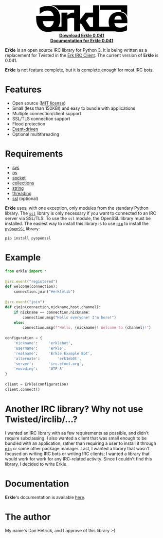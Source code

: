 <p align="center">
	<img src="https://github.com/nutjob-laboratories/erkle/raw/master/images/logo_300.png"><br>
	<a href="https://github.com/nutjob-laboratories/erkle/raw/master/downloads/erkle-irclib.zip"><b>Download Erkle 0.041</b></a><br>
	<a href="https://github.com/nutjob-laboratories/erkle/blob/master/documentation/Erkle-IRC-Library.pdf"><b>Documentation for Erkle 0.041</b></a><br>
</p>

**Erkle** is an open source IRC library for Python 3. It is being written as a replacement for Twisted in the [Erk IRC Client](https://github.com/nutjob-laboratories/erk). The current version of **Erkle** is 0.041.

**Erkle** is not feature complete, but it is complete enough for most IRC bots.

# Features

* Open source ([MIT license](https://opensource.org/licenses/MIT))
* Small (less than 150KB!) and easy to bundle with applications
* Multiple connection/client support
* SSL/TLS connection support
* Flood protection
* [Event-driven](https://en.wikipedia.org/wiki/Event-driven_programming)
* Optional multithreading

# Requirements

* [sys](https://docs.python.org/3/library/sys.html)
* [os](https://docs.python.org/3/library/os.html)
* [socket](https://docs.python.org/3/library/socket.html)
* [collections](https://docs.python.org/3/library/collections.html)
* [string](https://docs.python.org/3/library/string.html)
* [threading](https://docs.python.org/3/library/threading.html)
* [ssl](https://docs.python.org/3/library/ssl.html) (optional)

**Erkle** uses, with one exception, only modules from the standary Python library. The [`ssl`](https://docs.python.org/3/library/ssl.html) library is only necessary if you want to connected to an IRC server via SSL/TLS. To use the `ssl` module, the OpenSSL library must be installed. The easiest way to install this library is to use [`pip`](https://pypi.org/project/pip/) to install the [`pyOpenSSL`](https://www.pyopenssl.org/) library:

```
pip install pyopenssl
```

# Example
```python
from erkle import *

@irc.event("registered")
def welcome(connection):
	connection.join("#erklelib")

@irc.event("join")
def cjoin(connection,nickname,host,channel):
	if nickname == connection.nickname:
		connection.msg("Hello everyone! I'm here!")
	else:
		connection.msg(f"Hello, {nickname}! Welcome to {channel}!")

configuration = {
	'nickname':		'erklebot',
	'username':		'erkle',
	'realname':		'Erkle Example Bot',
	'alternate':		'erk1eb0t',
	'server':		'irc.efnet.org',
	'encoding':		'UTF-8'
}

client = Erkle(configuration)
client.connect()
```

# Another IRC library? Why not use Twisted/irclib/...?
I wanted an IRC library with as few requirements as possible, and didn't require subclassing. I also wanted a client that was small enough to be bundled with an application, rather than requiring a user to install it through [`pip`](https://pypi.org/project/pip/) or some other package manager. Last, I wanted a library that wasn't focused on writing IRC bots or writing IRC clients; I wanted a library that would work for work for any IRC-related activity.  Since I couldn't find this library, I decided to write Erkle.

# Documentation
**Erkle**'s documentation is available [here](https://github.com/nutjob-laboratories/erkle/blob/master/documentation/Erkle-IRC-Library.pdf).

# The author

My name's Dan Hetrick, and I approve of this library :-)